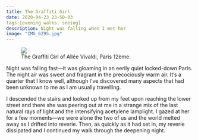 ```yaml
---
title: The Graffiti Girl
date: 2020-04-23 23-50-03
tags:[evening walks, seeing]
description: Night was falling when I met her
image: "IMG_6295.jpg"
---
```


<figure>
<img src=“IMG_6295.jpg”>
<figcaption>The Graffiti Girl of Allée Vivaldi, Paris 12ème.</figcaption>
</figure>

Night was falling fast—it was gloaming in an eerily quiet locked-down Paris. The night air was sweet and fragrant in the precociously warm air. It’s a quarter that I know well, although I’ve discovered many aspects that had been unknown to me as I am usually travelling.

I descended the stairs and looked up from my feet upon reaching the lower street and there she was peering out at me in a strange mix of the last natural rays of light and the intensifying acetylene lamplight. I gazed at her for a few moments—we were alone the two of us and the world melted away as I drifted into reverie. Then, as quickly as it had set in, my reverie dissipated and I continued my walk through the deepening night. 
